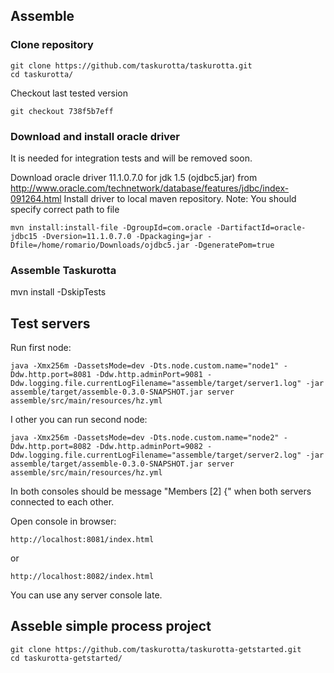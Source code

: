 ## Assemble

### Clone repository

    git clone https://github.com/taskurotta/taskurotta.git
    cd taskurotta/

Checkout last tested version
    
    git checkout 738f5b7eff

### Download and install oracle driver

It is needed for integration tests and will be removed soon.

Download oracle driver 11.1.0.7.0 for jdk 1.5 (ojdbc5.jar) from http://www.oracle.com/technetwork/database/features/jdbc/index-091264.html
Install driver to local maven repository. Note: You should specify correct path to file

    mvn install:install-file -DgroupId=com.oracle -DartifactId=oracle-jdbc15 -Dversion=11.1.0.7.0 -Dpackaging=jar -Dfile=/home/romario/Downloads/ojdbc5.jar -DgeneratePom=true
    
### Assemble Taskurotta

mvn install -DskipTests

## Test servers

Run first node:

    java -Xmx256m -DassetsMode=dev -Dts.node.custom.name="node1" -Ddw.http.port=8081 -Ddw.http.adminPort=9081 -Ddw.logging.file.currentLogFilename="assemble/target/server1.log" -jar assemble/target/assemble-0.3.0-SNAPSHOT.jar server assemble/src/main/resources/hz.yml
    
I other you can run second node:

    java -Xmx256m -DassetsMode=dev -Dts.node.custom.name="node2" -Ddw.http.port=8082 -Ddw.http.adminPort=9082 -Ddw.logging.file.currentLogFilename="assemble/target/server2.log" -jar assemble/target/assemble-0.3.0-SNAPSHOT.jar server assemble/src/main/resources/hz.yml
    
In both consoles should be message "Members [2] {" when both servers connected to each other.

Open console in browser:
    
    http://localhost:8081/index.html
or

    http://localhost:8082/index.html

You can use any server console late.

## Asseble simple process project

    git clone https://github.com/taskurotta/taskurotta-getstarted.git
    cd taskurotta-getstarted/
    
